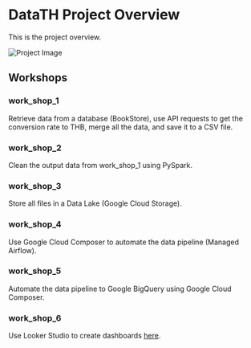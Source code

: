 # DataTH Project Overview

This is the project overview.

![Project Image](https://github.com/user-attachments/assets/f3013741-a115-4b0d-8bf1-87f1ded1ea39)

## Workshops

### work_shop_1
Retrieve data from a database (BookStore), use API requests to get the conversion rate to THB, merge all the data, and save it to a CSV file.

### work_shop_2
Clean the output data from work_shop_1 using PySpark.

### work_shop_3
Store all files in a Data Lake (Google Cloud Storage).

### work_shop_4
Use Google Cloud Composer to automate the data pipeline (Managed Airflow).

### work_shop_5
Automate the data pipeline to Google BigQuery using Google Cloud Composer.

### work_shop_6
Use Looker Studio to create dashboards [here](https://lookerstudio.google.com/s/mcRJOMinW5A).


